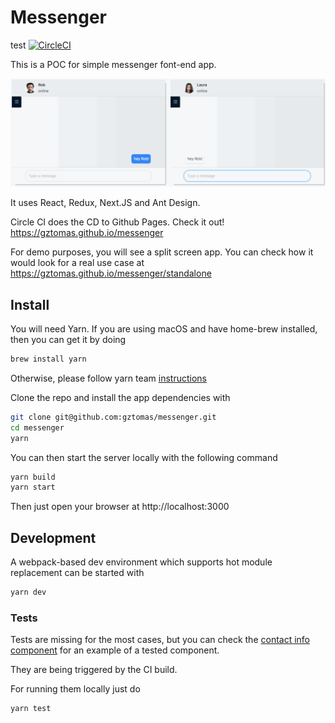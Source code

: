 # Messenger
test
[![CircleCI](https://circleci.com/gh/gztomas/messenger.svg?style=svg)](https://circleci.com/gh/gztomas/messenger)

This is a POC for simple messenger font-end app.

![Demo Animation](demo.gif)

It uses React, Redux, Next.JS and Ant Design.

Circle CI does the CD to Github Pages. Check it out! https://gztomas.github.io/messenger

For demo purposes, you will see a split screen app.
You can check how it would look for a real use case at https://gztomas.github.io/messenger/standalone

## Install

You will need Yarn. If you are using macOS and have home-brew installed, then you can get it by doing

```sh
brew install yarn
```

Otherwise, please follow yarn team [instructions](https://yarnpkg.com/lang/en/docs/install)

Clone the repo and install the app dependencies with

```sh
git clone git@github.com:gztomas/messenger.git
cd messenger
yarn
```

You can then start the server locally with the following command

```sh
yarn build
yarn start
```

Then just open your browser at http://localhost:3000

## Development

A webpack-based dev environment which supports hot module replacement can be started with

```sh
yarn dev
```

### Tests

Tests are missing for the most cases, but you can check the [contact info component](https://github.com/gztomas/messenger/tree/master/src/components/contact-info) for an example of a tested component.

They are being triggered by the CI build.

For running them locally just do

```sh
yarn test
```
